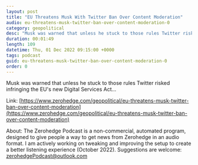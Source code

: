 ```yaml
---
layout: post
title: "EU Threatens Musk With Twitter Ban Over Content Moderation"
audio: eu-threatens-musk-twitter-ban-over-content-moderation-0
category: geopolitical
desc: "Musk was warned that unless he stuck to those rules Twitter risked infringing the EU's new Digital Services Act..."
duration: 00:01:49
length: 109
datetime: Thu, 01 Dec 2022 09:15:00 +0000
tags: podcast
guid: eu-threatens-musk-twitter-ban-over-content-moderation-0
order: 0
---
```

Musk was warned that unless he stuck to those rules Twitter risked infringing the EU's new Digital Services Act...

Link: [https://www.zerohedge.com/geopolitical/eu-threatens-musk-twitter-ban-over-content-moderation](https://www.zerohedge.com/geopolitical/eu-threatens-musk-twitter-ban-over-content-moderation)

About: The Zerohedge Podcast is a non-commercial, automated program, designed to give people a way to get news from Zerohedge in an audio format.  I am actively working on tweaking and improving the setup to create a better listening experience (October 2022).  Suggestions are welcome: [zerohedgePodcast@outlook.com](mailto:zerohedgePodcast@outlook.com)